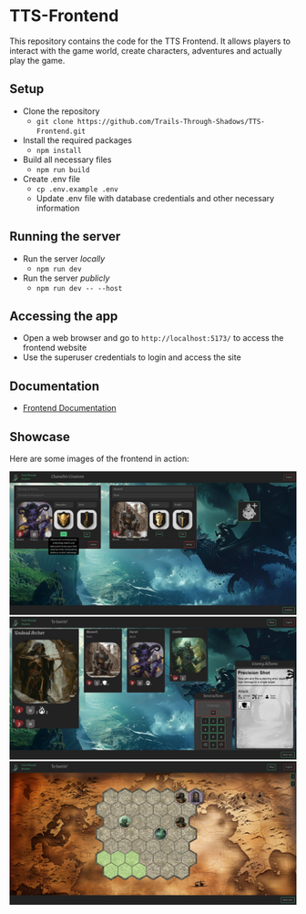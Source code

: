 # TTS-Frontend

This repository contains the code for the TTS Frontend. It allows players to interact with the game world, create characters, adventures and actually play the game.

## Setup
- Clone the repository
  - `git clone https://github.com/Trails-Through-Shadows/TTS-Frontend.git`
- Install the required packages
  - `npm install`
- Build all necessary files
  - `npm run build`
- Create .env file
  - `cp .env.example .env`
  - Update .env file with database credentials and other necessary information

## Running the server
- Run the server *locally*
  - `npm run dev`
- Run the server *publicly*
  - `npm run dev -- --host`

## Accessing the app
- Open a web browser and go to `http://localhost:5173/` to access the frontend website
- Use the superuser credentials to login and access the site

## Documentation
- [Frontend Documentation](https://docs.tts-game.fun/frontend)

## Showcase

Here are some images of the frontend in action:

![Characters](.readme_example/characters.png)
![Encounter](.readme_example/encounter.png)
![Map](.readme_example/map.png)